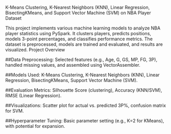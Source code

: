 K-Means Clustering, K-Nearest Neighbors (KNN), Linear Regression, BisectingKMeans, and Support Vector Machine (SVM) on NBA Player Dataset


This project implements various machine learning models to analyze NBA player statistics using PySpark. It clusters players, predicts positions, models 3-point percentages, and classifies performance metrics. The dataset is preprocessed, models are trained and evaluated, and results are visualized.
Project Overview

##Data Preprocessing: 
Selected features (e.g., Age, G, GS, MP, FG, 3P), handled missing values, and assembled using VectorAssembler.

##Models Used: 
K-Means Clustering, K-Nearest Neighbors (KNN), Linear Regression, BisectingKMeans, Support Vector Machine (SVM).

##Evaluation Metrics: 
Silhouette Score (clustering), Accuracy (KNN/SVM), RMSE (Linear Regression).

##Visualizations: 
Scatter plot for actual vs. predicted 3P%, confusion matrix for SVM.

##Hyperparameter Tuning: 
Basic parameter setting (e.g., K=2 for KMeans), with potential for expansion.